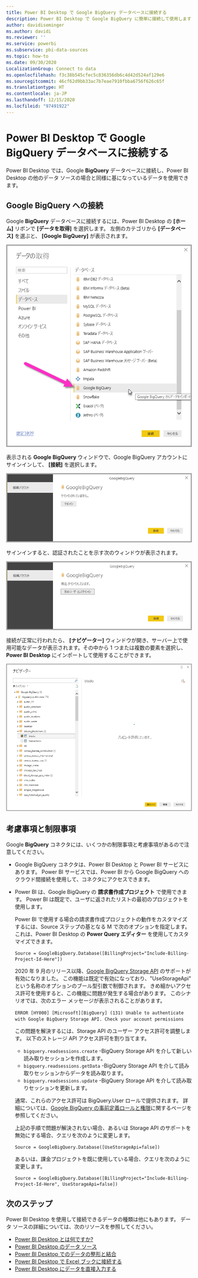```yaml
---
title: Power BI Desktop で Google BigQuery データベースに接続する
description: Power BI Desktop で Google BigQuery に簡単に接続して使用します
author: davidiseminger
ms.author: davidi
ms.reviewer: ''
ms.service: powerbi
ms.subservice: pbi-data-sources
ms.topic: how-to
ms.date: 09/30/2020
LocalizationGroup: Connect to data
ms.openlocfilehash: f3c38b545cfec5c836356db6c4d42d524af129e6
ms.sourcegitcommit: 46cf62d9bb33ac7b7eae7910fbba6756f626c65f
ms.translationtype: HT
ms.contentlocale: ja-JP
ms.lasthandoff: 12/15/2020
ms.locfileid: "97491922"
---
```

# <a name="connect-to-a-google-bigquery-database-in-power-bi-desktop"></a>Power BI Desktop で Google BigQuery データベースに接続する
Power BI Desktop では、Google **BigQuery** データベースに接続し、Power BI Desktop の他のデータ ソースの場合と同様に基になっているデータを使用できます。

## <a name="connect-to-google-bigquery"></a>Google BigQuery への接続
Google **BigQuery** データベースに接続するには、Power BI Desktop の **[ホーム]** リボンで **[データを取得]** を選択します。 左側のカテゴリから **[データベース]** を選ぶと、 **[Google BigQuery]** が表示されます。

![Google BigQuery の [データを取得] ダイアログ](media/desktop-connect-bigquery/connect_bigquery_01.png)

表示される **Google BigQuery** ウィンドウで、Google BigQuery アカウントにサインインして、 **[接続]** を選択します。

![Google BigQuery へのサインイン](media/desktop-connect-bigquery/connect_bigquery_02.png)

サインインすると、認証されたことを示す次のウィンドウが表示されます。 

![Google へのサインイン](media/desktop-connect-bigquery/connect_bigquery_02b.png)

接続が正常に行われたら、 **[ナビゲーター]** ウィンドウが開き、サーバー上で使用可能なデータが表示されます。その中から 1 つまたは複数の要素を選択し、**Power BI Desktop** にインポートして使用することができます。

![Google BigQuery からのデータ](media/desktop-connect-bigquery/connect_bigquery_03.png)

## <a name="considerations-and-limitations"></a>考慮事項と制限事項
Google **BigQuery** コネクタには、いくつかの制限事項と考慮事項があるので注意してください。

* Google BigQuery コネクタは、Power BI Desktop と Power BI サービスにあります。 Power BI サービスでは、Power BI から Google BigQuery へのクラウド間接続を使用して、コネクタにアクセスできます。

* Power BI は、Google BigQuery の **請求書作成プロジェクト** で使用できます。 Power BI は既定で、ユーザに返されたリストの最初のプロジェクトを使用します。 

  Power BI で使用する場合の請求書作成プロジェクトの動作をカスタマイズするには、Source ステップの基となる M で次のオプションを指定します。これは、Power BI Desktop の **Power Query エディター** を使用してカスタマイズできます。

  ```
  Source = GoogleBigQuery.Database([BillingProject="Include-Billing-Project-Id-Here"])
  ```

  2020 年 9 月のリリース以降、[Google BigQuery Storage API](https://cloud.google.com/bigquery/docs/reference/storage) のサポートが有効になりました。 この機能は既定で有効になっており、"UseStorageApi" という名称のオプションのブール型引数で制御されます。 きめ細かいアクセス許可を使用すると、この機能に問題が発生する場合があります。 このシナリオでは、次のエラー メッセージが表示されることがあります。

  `ERROR [HY000] [Microsoft][BigQuery] (131) Unable to authenticate with Google BigQuery Storage API. Check your account permissions`

  この問題を解決するには、Storage API のユーザー アクセス許可を調整します。 以下のストレージ API アクセス許可を割り当てます。

  - `bigquery.readsessions.create` -BigQuery Storage API を介して新しい読み取りセッションを作成します。
  - `bigquery.readsessions.getData` -BigQuery Storage API を介して読み取りセッションからデータを読み取ります。
  - `bigquery.readsessions.update` -BigQuery Storage API を介して読み取りセッションを更新します。

  通常、これらのアクセス許可は BigQuery.User ロールで提供されます。 詳細については、[Google BigQuery の事前定義ロールと権限](https://cloud.google.com/bigquery/docs/access-control)に関するページを参照してください。
  
  上記の手順で問題が解決されない場合、あるいは Storage API のサポートを無効にする場合、クエリを次のように変更します。
  ```
  Source = GoogleBigQuery.Database([UseStorageApi=false])
  ```
  あるいは、課金プロジェクトを既に使用している場合、クエリを次のように変更します。
  ```
  Source = GoogleBigQuery.Database([BillingProject="Include-Billing-Project-Id-Here", UseStorageApi=false])
  ```

## <a name="next-steps"></a>次のステップ
Power BI Desktop を使用して接続できるデータの種類は他にもあります。 データ ソースの詳細については、次のリソースを参照してください。

* [Power BI Desktop とは何ですか?](../fundamentals/desktop-what-is-desktop.md)
* [Power BI Desktop のデータ ソース](desktop-data-sources.md)
* [Power BI Desktop でのデータの整形と結合](desktop-shape-and-combine-data.md)
* [Power BI Desktop で Excel ブックに接続する](desktop-connect-excel.md)   
* [Power BI Desktop にデータを直接入力する](desktop-enter-data-directly-into-desktop.md)   
